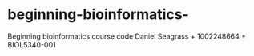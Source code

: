 # beginning-bioinformatics-
Beginning bioinformatics course code
Daniel Seagrass + 1002248664 + BIOL5340-001
